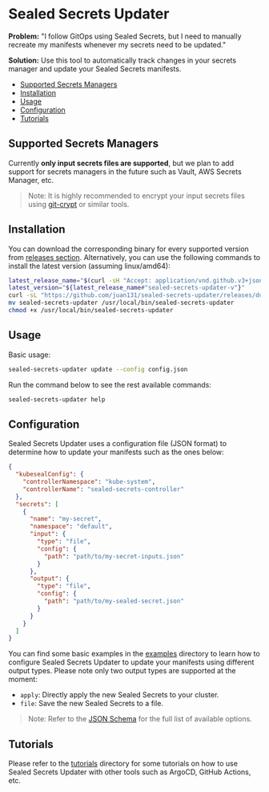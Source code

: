 # Sealed Secrets Updater

**Problem:** "I follow GitOps using Sealed Secrets, but I need to manually recreate my manifests whenever my secrets need to be updated."

**Solution:** Use this tool to automatically track changes in your secrets manager and update your Sealed Secrets manifests.

<!-- START doctoc generated TOC please keep comment here to allow auto update -->
<!-- DON'T EDIT THIS SECTION, INSTEAD RE-RUN doctoc TO UPDATE -->

- [Supported Secrets Managers](#supported-secrets-managers)
- [Installation](#installation)
- [Usage](#usage)
- [Configuration](#configuration)
- [Tutorials](#tutorials)

<!-- END doctoc generated TOC please keep comment here to allow auto update -->

## Supported Secrets Managers

Currently **only input secrets files are supported**, but we plan to add support for secrets managers in the future such as Vault, AWS Secrets Manager, etc.

> Note: It is highly recommended to encrypt your input secrets files using [git-crypt](https://github.com/AGWA/git-crypt) or similar tools.

## Installation

You can download the corresponding binary for every supported version from [releases section](https://github.com/juan131/sealed-secrets-updater/releases). Alternatively, you can use the following commands to install the latest version (assuming linux/amd64):

```bash
latest_release_name="$(curl -sH "Accept: application/vnd.github.v3+json" https://api.github.com/repos/juan131/sealed-secrets-updater/releases | jq -r "map(select(.prerelease == false)) | .[0].name")"
latest_version="${latest_release_name#"sealed-secrets-updater-v"}"
curl -sL "https://github.com/juan131/sealed-secrets-updater/releases/download/v${latest_version}/sealed-secrets-updater-${latest_version}-linux-amd64.tar.gz" | tar -xz sealed-secrets-updater
mv sealed-secrets-updater /usr/local/bin/sealed-secrets-updater
chmod +x /usr/local/bin/sealed-secrets-updater
```

## Usage

Basic usage:

```bash
sealed-secrets-updater update --config config.json
```

Run the command below to see the rest available commands:

```bash
sealed-secrets-updater help
```

## Configuration

Sealed Secrets Updater uses a configuration file (JSON format) to determine how to update your manifests such as the ones below:

```json
{
  "kubesealConfig": {
    "controllerNamespace": "kube-system",
    "controllerName": "sealed-secrets-controller"
  },
  "secrets": [
    {
      "name": "my-secret",
      "namespace": "default",
      "input": {
        "type": "file",
        "config": {
          "path": "path/to/my-secret-inputs.json"
        }
      },
      "output": {
        "type": "file",
        "config": {
          "path": "path/to/my-sealed-secret.json"
        }
      }
    }
  ]
}
```

You can find some basic examples in the [examples](./examples) directory to learn how to configure Sealed Secrets Updater to update your manifests using different output types. Please note only two output types are supported at the moment:

- `apply`: Directly apply the new Sealed Secrets to your cluster.
- `file`: Save the new Sealed Secrets to a file.

> Note: Refer to the [JSON Schema](./pkg/config/config.schema.json) for the full list of available options.

## Tutorials

Please refer to the [tutorials](./docs/tutorials/index.md) directory for some tutorials on how to use Sealed Secrets Updater with other tools such as ArgoCD, GitHub Actions, etc.
